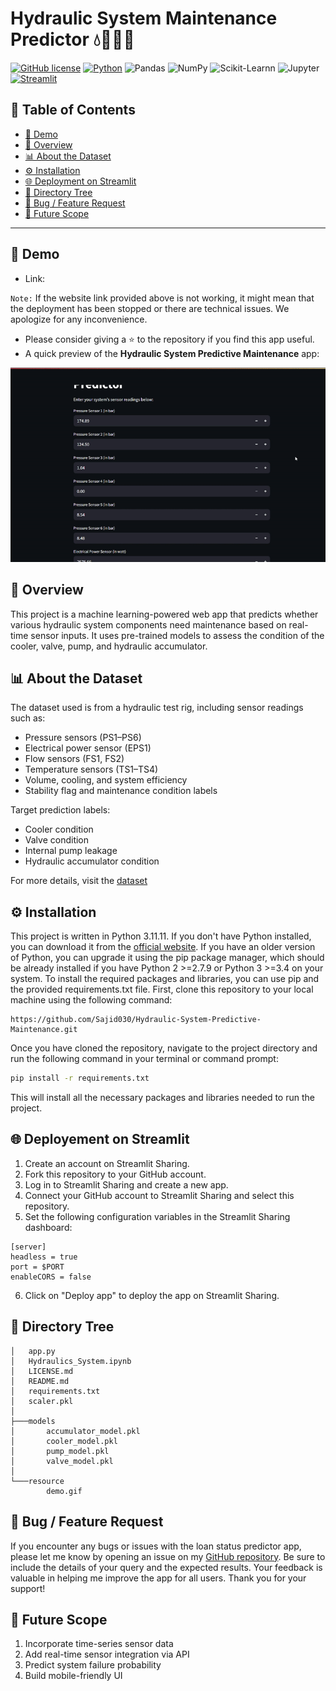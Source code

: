 # Hydraulic System Maintenance Predictor 💧🔧🧑‍🔧
[![GitHub license](https://img.shields.io/github/license/Sajid030/image-caption-generator)](https://github.com/Sajid030/image-caption-generator/blob/master/LICENSE.md)
[![Python](https://img.shields.io/badge/-Python-3776AB?logo=python&logoColor=white)](https://www.python.org/)
![Pandas](https://img.shields.io/badge/-Pandas-150458?logo=pandas&logoColor=white)
![NumPy](https://img.shields.io/badge/-NumPy-013243?logo=numpy&logoColor=white)
![Scikit-Learnn](https://img.shields.io/badge/scikit--learn-F7931E?style=flat-square&logo=scikit-learn&logoColor=white)
![Jupyter](https://img.shields.io/badge/-Jupyter-F37626?logo=jupyter&logoColor=white)
[![Streamlit](https://img.shields.io/badge/-Streamlit-FF4B4B)](https://www.streamlit.io/)

## 📑 Table of Contents
- [🚀 Demo](#-demo)
- [📖 Overview](#-overview)
- [📊 About the Dataset](#-about-the-dataset)
- [⚙️ Installation](#️-installation)
- [🌐 Deployment on Streamlit](#-deployment-on-streamlit)
- [📁 Directory Tree](#-directory-tree)
- [🐞 Bug / Feature Request](#-bug--feature-request)
- [🔮 Future Scope](#-future-scope)

---

## 🚀 Demo
- Link: 

`Note:` If the website link provided above is not working, it might mean that the deployment has been stopped or there are technical issues. We apologize for any inconvenience.

- Please consider giving a ⭐ to the repository if you find this app useful.
- A quick preview of the **Hydraulic System Predictive Maintenance** app:

![Predictive Maintenance Demo](resource/demo.gif)

## 📖 Overview
This project is a machine learning-powered web app that predicts whether various hydraulic system components need maintenance based on real-time sensor inputs. It uses pre-trained models to assess the condition of the cooler, valve, pump, and hydraulic accumulator.

## 📊 About the Dataset
The dataset used is from a hydraulic test rig, including sensor readings such as:
- Pressure sensors (PS1–PS6)
- Electrical power sensor (EPS1)
- Flow sensors (FS1, FS2)
- Temperature sensors (TS1–TS4)
- Volume, cooling, and system efficiency
- Stability flag and maintenance condition labels

Target prediction labels:
- Cooler condition
- Valve condition
- Internal pump leakage
- Hydraulic accumulator condition

For more details, visit the [dataset](https://www.kaggle.com/datasets/mayank1897/condition-monitoring-of-hydraulic-systems?select=description.txt)

## ⚙️ Installation
This project is written in Python 3.11.11. If you don't have Python installed, you can download it from the [official website](https://www.python.org/downloads/). If you have an older version of Python, you can upgrade it using the pip package manager, which should be already installed if you have Python 2 >=2.7.9 or Python 3 >=3.4 on your system.
To install the required packages and libraries, you can use pip and the provided requirements.txt file. First, clone this repository to your local machine using the following command:
```
https://github.com/Sajid030/Hydraulic-System-Predictive-Maintenance.git
```
Once you have cloned the repository, navigate to the project directory and run the following command in your terminal or command prompt:
```bash
pip install -r requirements.txt
```
This will install all the necessary packages and libraries needed to run the project.

## 🌐 Deployement on Streamlit

1. Create an account on Streamlit Sharing.
2. Fork this repository to your GitHub account.
3. Log in to Streamlit Sharing and create a new app.
4. Connect your GitHub account to Streamlit Sharing and select this repository.
5. Set the following configuration variables in the Streamlit Sharing dashboard:
```
[server]
headless = true
port = $PORT
enableCORS = false
```
6. Click on "Deploy app" to deploy the app on Streamlit Sharing.

## 📁 Directory Tree

```
│   app.py
│   Hydraulics_System.ipynb
│   LICENSE.md
│   README.md
│   requirements.txt
│   scaler.pkl
│
├───models
│       accumulator_model.pkl
│       cooler_model.pkl
│       pump_model.pkl
│       valve_model.pkl
│
└───resource
        demo.gif
```

## 🐞 Bug / Feature Request

If you encounter any bugs or issues with the loan status predictor app, please let me know by opening an issue on my [GitHub repository](https://github.com/Sajid030/Hydraulic-System-Predictive-Maintenance/issues). Be sure to include the details of your query and the expected results. Your feedback is valuable in helping me improve the app for all users. Thank you for your support!

## 🔮 Future Scope

1. Incorporate time-series sensor data
2. Add real-time sensor integration via API
3. Predict system failure probability
4. Build mobile-friendly UI